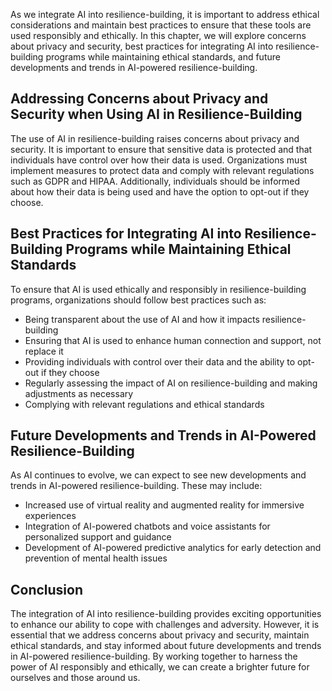 
As we integrate AI into resilience-building, it is important to address ethical considerations and maintain best practices to ensure that these tools are used responsibly and ethically. In this chapter, we will explore concerns about privacy and security, best practices for integrating AI into resilience-building programs while maintaining ethical standards, and future developments and trends in AI-powered resilience-building.

Addressing Concerns about Privacy and Security when Using AI in Resilience-Building
-----------------------------------------------------------------------------------

The use of AI in resilience-building raises concerns about privacy and security. It is important to ensure that sensitive data is protected and that individuals have control over how their data is used. Organizations must implement measures to protect data and comply with relevant regulations such as GDPR and HIPAA. Additionally, individuals should be informed about how their data is being used and have the option to opt-out if they choose.

Best Practices for Integrating AI into Resilience-Building Programs while Maintaining Ethical Standards
-------------------------------------------------------------------------------------------------------

To ensure that AI is used ethically and responsibly in resilience-building programs, organizations should follow best practices such as:

* Being transparent about the use of AI and how it impacts resilience-building
* Ensuring that AI is used to enhance human connection and support, not replace it
* Providing individuals with control over their data and the ability to opt-out if they choose
* Regularly assessing the impact of AI on resilience-building and making adjustments as necessary
* Complying with relevant regulations and ethical standards

Future Developments and Trends in AI-Powered Resilience-Building
----------------------------------------------------------------

As AI continues to evolve, we can expect to see new developments and trends in AI-powered resilience-building. These may include:

* Increased use of virtual reality and augmented reality for immersive experiences
* Integration of AI-powered chatbots and voice assistants for personalized support and guidance
* Development of AI-powered predictive analytics for early detection and prevention of mental health issues

Conclusion
----------

The integration of AI into resilience-building provides exciting opportunities to enhance our ability to cope with challenges and adversity. However, it is essential that we address concerns about privacy and security, maintain ethical standards, and stay informed about future developments and trends in AI-powered resilience-building. By working together to harness the power of AI responsibly and ethically, we can create a brighter future for ourselves and those around us.

